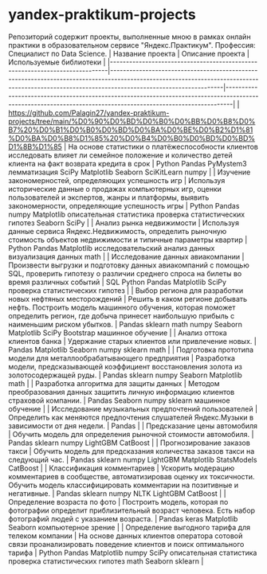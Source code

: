 # yandex-praktikum-projects
Репозиторий содержит проекты, выполненные мною в рамках онлайн практики в образовательном сервисе "Яндекс.Практикум". Профессия: Специалист по Data Science.
|     Название проекта                                                        |     Описание проекта                                                                                                                                                                          |     Используемые библиотеки                                                                                                                                  |
|-----------------------------------------------------------------------------|-----------------------------------------------------------------------------------------------------------------------------------------------------------------------------------------------|--------------------------------------------------------------------------------------------------------------------------------------------------------------|
|     https://github.com/Palagin27/yandex-praktikum-projects/tree/main/%D0%90%D0%BD%D0%B0%D0%BB%D0%B8%D0%B7%20%D0%B1%D0%B0%D0%BD%D0%BA%D0%BE%D0%B2%D1%81%D0%BA%D0%B8%D1%85%20%D0%B4%D0%B0%D0%BD%D0%BD%D1%8B%D1%85                                              |     На основе статистики о платёжеспособности клиентов исследовать влияет   ли семейное положение и количество детей клиента на факт возврата кредита в   срок                                |     Python     Pandas     PyMystem3     лемматизация     SciPy     Matplotlib     Seaborn     SciKitLearn     numpy                                          |
|     Изучение   закономерностей, определяющих успешность игр                 |     Используя исторические данные о продажах компьютерных игр, оценки   пользователей и экспертов, жанры и платформы, выявить закономерности,   определяющие успешность игры                  |     Python     Pandas     numpy     Matplotlib     описательная статистика     проверка статистических гипотез     Seaborn     SciPy                         |
|     Анализ рынка недвижимости                                               |     Используя данные сервиса Яндекс.Недвижимость, определить рыночную   стоимость объектов недвижимости и типичные параметры квартир                                                          |     Python     Pandas     Matplotlib     исследовательский анализ данных     визуализация данных     math                                                    |
|     Исследование данных   авиакомпании                                      |     Произвести выгрузки и подготовку данных авиакомпаний с помощью SQL,   проверить гипотезу о различии среднего спроса на билеты во время различных   событий                                |     SQL     Python     Pandas     Matplotlib     SciPy     проверка статистических гипотез                                                                   |
|     Выбор   региона для разработки новых нефтяных месторождений             |     Решить в каком регионе добывать нефть. Построить модель машинного   обучения, которая поможет определить регион, где добыча принесет наибольшую   прибыль с наименьшим риском убытков.    |     Pandas     sklearn     math     numpy     Seaborn     Matplotlib     SciPy     Bootstrap     машинное обучение                                           |
|     Анализ оттока клиентов   банка                                          |     Удержание старых клиентов или привлечение новых.                                                                                                                                          |     Pandas     Matplotlib     Seaborn     numpy     sklearn     math                                                                                         |
|     Подготовка   прототипа модели для металлообрабатывающего предприятия    |     Разработка модели, предсказывающей коэффициент восстановления золота   из золотосодержащей руды.                                                                                          |     Pandas     sklearn     numpy     Seaborn     Matplotlib     math                                                                                         |
|     Разработка   алгоритма для защиты данных                                |     Методом преобразования данных защитить личную информацию клиентов   страховой компании.                                                                                                   |     Pandas     Seaborn     numpy     sklearn     машинное обучение                                                                                           |
|     Исследование   музыкальных предпочтений пользователей                   |     Определить как меняются предпочтения слушателей Яндекс.Музыки в   зависимости от дня недели.                                                                                              |     Pandas                                                                                                                                                   |
|     Предсказание цены   автомобиля                                          |     Обучить модель для определения рыночной стоимости автомобиля.                                                                                                                             |     Pandas     sklearn     numpy     LightGBM     CatBoost                                                                                                   |
|     Прогнозирование заказов   такси                                         |     Обучить модель для      предсказания количества заказов такси на следующий час.                                                                                                           |     Pandas     sklearn     numpy     LightGBM     Matplotlib     StatsModels     CatBoost                                                                    |
|     Классификация комментариев                                              |     Ускорить модерацию комментариев в сообществе, автоматизировав оценку   их токсичности.     Обучить модель классифицировать комментарии на позитивные и   негативные.                      |     Pandas     sklearn     numpy     NLTK     LightGBM     CatBoost                                                                                          |
|     Определение возраста по   фото                                          |     Построить модель, которая по фотографии определит приблизительный   возраст человека. Есть набор фотографий людей с указанием возраста.                                                   |     Pandas     keras     Matplotlib     Seaborn     компьютерное зрение                                                                                      |
|     Определение   выгодного тарифа для телеком компании                     |     На основе данных клиентов оператора сотовой связи проанализировать   поведение клиентов и поиск оптимального тарифа                                                                       |     Python     Pandas     Matplotlib     numpy     SciPy     описательная статистика     проверка статистических гипотез     math     Seaborn     sklearn    |
